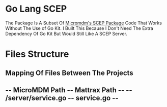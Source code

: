 # Go Lang SCEP
The Package Is A Subset Of [Micromdm's SCEP Package](https://github.com/micromdm/scep) Code That Works Without The Use of Go Kit. I Built This Because I Don't Need The Extra Dependency Of Go Kit But Would Still Like A SCEP Server.

# Files Structure
Mapping Of Files Between The Projects
----------------------------------------
-- MicroMDM Path      -- Mattrax Path --
-- /server/service.go -- service.go   --
----------------------------------------
